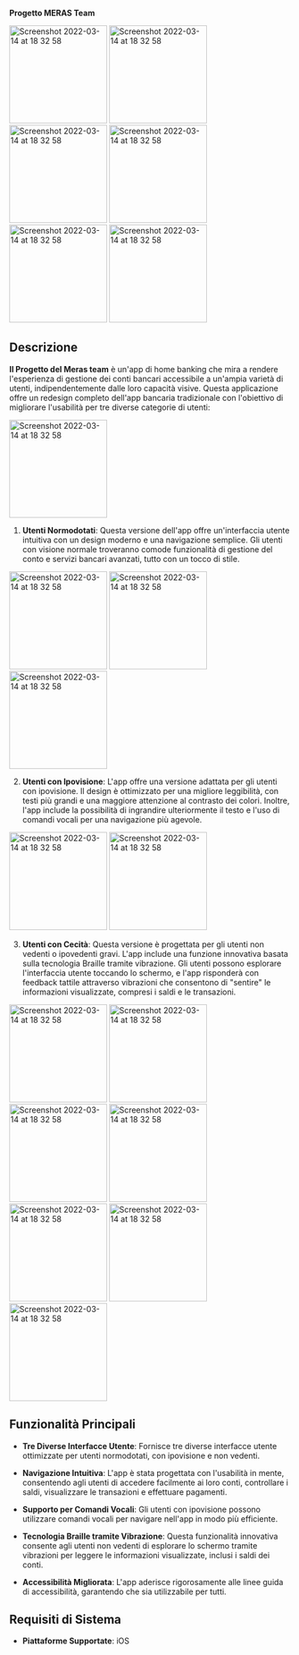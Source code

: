 **Progetto MERAS Team**

<img width="175" alt="Screenshot 2022-03-14 at 18 32 58" src="https://github.com/AntoDamore/BrailleBankApp/assets/92515082/06c48f0b-8690-4c71-8c46-ad5f5a81609c">

<img width="175" alt="Screenshot 2022-03-14 at 18 32 58" src="https://github.com/AntoDamore/BrailleBankApp/assets/92515082/e48dfc69-4ae5-49d2-8c42-7c61248aa700">

<img width="175" alt="Screenshot 2022-03-14 at 18 32 58" src="https://github.com/AntoDamore/BrailleBankApp/assets/92515082/668e1868-9b60-4484-9619-63f946fe1d07">

<img width="175" alt="Screenshot 2022-03-14 at 18 32 58" src="https://github.com/AntoDamore/BrailleBankApp/assets/92515082/c9d4d777-dba2-4ce4-9862-7b85cbd0d527">

<img width="175" alt="Screenshot 2022-03-14 at 18 32 58" src="https://github.com/AntoDamore/BrailleBankApp/assets/92515082/c7103ce0-3713-4e91-b58c-9f9508b0e27d">
<img width="175" alt="Screenshot 2022-03-14 at 18 32 58" src="https://github.com/AntoDamore/BrailleBankApp/assets/92515082/47b0eee9-241f-4aaf-bd03-0904c24e6094">


## Descrizione

**Il Progetto del Meras team** è un'app di home banking che mira a rendere l'esperienza di gestione dei conti bancari accessibile a un'ampia varietà di utenti, indipendentemente dalle loro capacità visive. Questa applicazione offre un redesign completo dell'app bancaria tradizionale con l'obiettivo di migliorare l'usabilità per tre diverse categorie di utenti:
  
<img width="175" alt="Screenshot 2022-03-14 at 18 32 58" src="https://github.com/AntoDamore/BrailleBankApp/assets/92515082/d4de12ad-e0f7-4f62-981b-246c60d8f537">

1. **Utenti Normodotati**: Questa versione dell'app offre un'interfaccia utente intuitiva con un design moderno e una navigazione semplice. Gli utenti con visione normale troveranno comode funzionalità di gestione del conto e servizi bancari avanzati, tutto con un tocco di stile.
   
<img width="175" alt="Screenshot 2022-03-14 at 18 32 58" src="https://github.com/AntoDamore/BrailleBankApp/assets/92515082/c8f1da91-d8b0-45fc-afaf-1244c9132785">

<img width="175" alt="Screenshot 2022-03-14 at 18 32 58" src="https://github.com/AntoDamore/BrailleBankApp/assets/92515082/5d8ae939-e4dc-448d-91dd-fbf398b3b779">

<img width="175" alt="Screenshot 2022-03-14 at 18 32 58" src="https://github.com/AntoDamore/BrailleBankApp/assets/92515082/38be7140-d515-4d21-acce-046b2d286df9">



2. **Utenti con Ipovisione**: L'app offre una versione adattata per gli utenti con ipovisione. Il design è ottimizzato per una migliore leggibilità, con testi più grandi e una maggiore attenzione al contrasto dei colori. Inoltre, l'app include la possibilità di ingrandire ulteriormente il testo e l'uso di comandi vocali per una navigazione più agevole.
   
<img width="175" alt="Screenshot 2022-03-14 at 18 32 58" src="https://github.com/AntoDamore/BrailleBankApp/assets/92515082/878c85f4-4cd2-4eb9-9046-71a25a888ff5">
<img width="175" alt="Screenshot 2022-03-14 at 18 32 58" src="https://github.com/AntoDamore/BrailleBankApp/assets/92515082/c9ebc02a-67a8-4c23-a254-fc2f8b0ed46c">


3. **Utenti con Cecità**: Questa versione è progettata per gli utenti non vedenti o ipovedenti gravi. L'app include una funzione innovativa basata sulla tecnologia Braille tramite vibrazione. Gli utenti possono esplorare l'interfaccia utente toccando lo schermo, e l'app risponderà con feedback tattile attraverso vibrazioni che consentono di "sentire" le informazioni visualizzate, compresi i saldi e le transazioni.
   
<img width="175" alt="Screenshot 2022-03-14 at 18 32 58" src="https://github.com/AntoDamore/BrailleBankApp/assets/92515082/1b47b944-4327-498d-befb-28bbc990750e">

<img width="175" alt="Screenshot 2022-03-14 at 18 32 58" src="https://github.com/AntoDamore/BrailleBankApp/assets/92515082/1b47b944-4327-498d-befb-28bbc990750e">

<img width="175" alt="Screenshot 2022-03-14 at 18 32 58" src="https://github.com/AntoDamore/BrailleBankApp/assets/92515082/387e0c40-6694-400a-898f-598ef548991c">

<img width="175" alt="Screenshot 2022-03-14 at 18 32 58" src="https://github.com/AntoDamore/BrailleBankApp/assets/92515082/df8fc5e3-e195-4be7-874d-98911841c30c">

<img width="175" alt="Screenshot 2022-03-14 at 18 32 58" src="https://github.com/AntoDamore/BrailleBankApp/assets/92515082/212adef1-a04c-432a-b46d-100d1fe79817">

<img width="175" alt="Screenshot 2022-03-14 at 18 32 58" src="https://github.com/AntoDamore/BrailleBankApp/assets/92515082/bb552b2a-54b4-49d8-b36c-ecf4fdbf10ce">

<img width="175" alt="Screenshot 2022-03-14 at 18 32 58" src="https://github.com/AntoDamore/BrailleBankApp/assets/92515082/a1f51354-518a-473b-9138-a0d98c75f141">


## Funzionalità Principali

- **Tre Diverse Interfacce Utente**: Fornisce tre diverse interfacce utente ottimizzate per utenti normodotati, con ipovisione e non vedenti.

- **Navigazione Intuitiva**: L'app è stata progettata con l'usabilità in mente, consentendo agli utenti di accedere facilmente ai loro conti, controllare i saldi, visualizzare le transazioni e effettuare pagamenti.

- **Supporto per Comandi Vocali**: Gli utenti con ipovisione possono utilizzare comandi vocali per navigare nell'app in modo più efficiente.

- **Tecnologia Braille tramite Vibrazione**: Questa funzionalità innovativa consente agli utenti non vedenti di esplorare lo schermo tramite vibrazioni per leggere le informazioni visualizzate, inclusi i saldi dei conti.

- **Accessibilità Migliorata**: L'app aderisce rigorosamente alle linee guida di accessibilità, garantendo che sia utilizzabile per tutti.

## Requisiti di Sistema

- **Piattaforme Supportate**: iOS 


